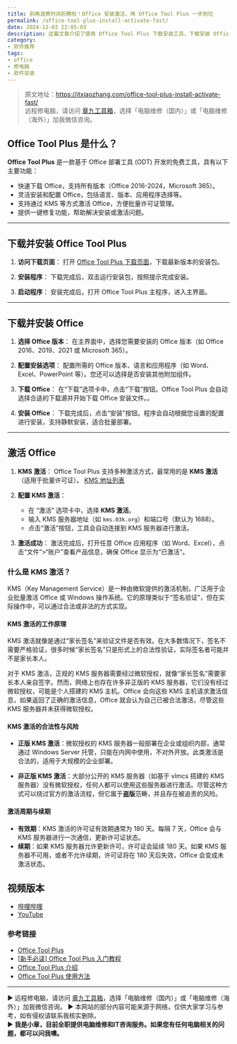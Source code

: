```yaml
---
title: 别再浪费时间折腾啦！Office 安装激活，用 Office Tool Plus 一步到位
permalink: /office-tool-plus-install-activate-fast/
date: 2024-12-03 22:05:03
description: 这篇文章介绍了使用 Office Tool Plus 下载安装工具，下载安装 Office，并通过在线或KMS方式激活Office。
category:
- 软件推荐
tags:
- office
- 修电脑
- 软件安装
---
```


> 原文地址：<https://itxiaozhang.com/office-tool-plus-install-activate-fast/>  
> 远程修电脑，请访问 [章九工具箱](https://zhang9.com/)，选择「电脑维修（国内）」或「电脑维修（海外）」加我微信咨询。 

## Office Tool Plus 是什么？

**Office Tool Plus** 是一款基于 Office 部署工具 (ODT) 开发的免费工具，具有以下主要功能：

- 快速下载 Office，支持所有版本（Office 2016-2024，Microsoft 365）。
- 灵活安装和配置 Office，包括语言、版本、应用程序选择等。
- 支持通过 KMS 等方式激活 Office，方便批量许可证管理。
- 提供一键修复功能，帮助解决安装或激活问题。

---

## 下载并安装 Office Tool Plus

1. **访问下载页面**：
   打开 [Office Tool Plus 下载页面](https://otp.landian.vip/zh-cn/download.html)，下载最新版本的安装包。

2. **安装程序**：
   下载完成后，双击运行安装包，按照提示完成安装。

3. **启动程序**：
   安装完成后，打开 Office Tool Plus 主程序，进入主界面。

---

## 下载并安装 Office

1. **选择 Office 版本**：
   在主界面中，选择您需要安装的 Office 版本（如 Office 2016、2019、2021 或 Microsoft 365）。

2. **配置安装选项**：
   配置所需的 Office 版本、语言和应用程序（如 Word、Excel、PowerPoint 等）。您还可以选择是否安装其他附加组件。

3. **下载 Office**：
   在“下载”选项卡中，点击“下载”按钮。Office Tool Plus 会自动选择合适的下载源并开始下载 Office 安装文件。。

4. **安装 Office**：
   下载完成后，点击“安装”按钮。程序会自动根据您设置的配置进行安装，支持静默安装，适合批量部署。

---

## 激活 Office

1. **KMS 激活**：
   Office Tool Plus 支持多种激活方式，最常用的是 **KMS 激活**（适用于批量许可证）。
   [KMS 地址列表](https://www.coolhub.top/tech-articles/kms_list.html)

2. **配置 KMS 激活**：
   - 在 “激活” 选项卡中，选择 **KMS 激活**。
   - 输入 KMS 服务器地址（如 `kms.03k.org`）和端口号（默认为 1688）。
   - 点击“激活”按钮，工具会自动连接到 KMS 服务器进行激活。

3. **激活成功**：
   激活完成后，打开任意 Office 应用程序（如 Word、Excel），点击“文件”>“账户”查看产品信息，确保 Office 显示为“已激活”。

### 什么是 KMS 激活？

KMS（Key Management Service）是一种由微软提供的激活机制，广泛用于企业批量激活 Office 或 Windows 操作系统。它的原理类似于“签名验证”，但在实际操作中，可以通过合法或非法的方式实现。

#### KMS 激活的工作原理

KMS 激活就像是通过“家长签名”来验证文件是否有效。在大多数情况下，签名不需要严格验证，很多时候“家长签名”只是形式上的合法性验证，实际签名者可能并不是家长本人。

对于 KMS 激活，正规的 KMS 服务器需要经过微软授权，就像“家长签名”需要家长本人亲自签字。然而，网络上也存在许多非正版的 KMS 服务器，它们没有经过微软授权，可能是个人搭建的 KMS 主机。Office 会向这些 KMS 主机请求激活信息，如果返回了正确的激活信息，Office 就会认为自己已被合法激活，尽管这些 KMS 服务器并未获得微软授权。

#### KMS 激活的合法性与风险

- **正版 KMS 激活**：微软授权的 KMS 服务器一般部署在企业或组织内部，通常通过 Windows Server 托管，只能在内网中使用，不对外开放。此类激活是合法的，适用于大规模的企业部署。
  
- **非正版 KMS 激活**：大部分公开的 KMS 服务器（如基于 vlmcs 搭建的 KMS 服务器）没有微软授权，任何人都可以使用这些服务器进行激活。尽管这种方式可以绕过官方的激活流程，但它属于**盗版**范畴，并且存在被追责的风险。

#### 激活周期与续期

- **有效期**：KMS 激活的许可证有效期通常为 180 天。每隔 7 天，Office 会与 KMS 服务器进行一次通信，更新许可证状态。
- **续期**：如果 KMS 服务器允许更新许可，许可证会延续 180 天。如果 KMS 服务器不可用，或者不允许续期，许可证将在 180 天后失效，Office 会变成未激活状态。

## 视频版本

- [哔哩哔哩]( https://www.bilibili.com/video/BV1sMzRYeE2S)
- [YouTube](https://youtu.be/4R9M--TRPVo)

### 参考链接

- [Office Tool Plus](https://otp.landian.vip/zh-cn/)
- [[新手必读] Office Tool Plus 入门教程](https://www.coolhub.top/archives/42)
- [Office Tool Plus 介绍](https://www.officetool.plus/zh-cn/introduction/what-is-otp.html)
- [Office Tool Plus 使用方法](https://www.officetool.plus/zh-cn/usage/deploy/clean-deployment.html)

---
▶ 远程修电脑，请访问 [章九工具箱](https://zhang9.com/)，选择「电脑维修（国内）」或「电脑维修（海外）」加我微信咨询。 
▶ 本网站的部分内容可能来源于网络，仅供大家学习与参考，如有侵权请联系我核实删除。  
▶ **我是小章，目前全职提供电脑维修和IT咨询服务。如果您有任何电脑相关的问题，都可以问我噢。**  
